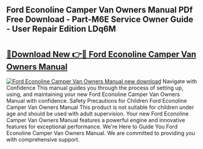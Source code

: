## Ford Econoline Camper Van Owners Manual PDf Free Download - Part-M6E Service Owner Guide - User Repair Edition LDq6M

# <h2><a href="http://bc66783.oget.top/?id=Ford+Econoline+Camper+Van+Owners+Manual">🔗Download New 👉🔴 Ford Econoline Camper Van Owners Manual</a></h2>

[![Ford Econoline Camper Van Owners Manual new download](https://i.imgur.com/5g1atiW.png)](http://bc66783.oget.top/?id=Ford+Econoline+Camper+Van+Owners+Manual)
Navigate with Confidence This manual guides you through the process of setting up, using, and maintaining your new Ford Econoline Camper Van Owners Manual with confidence. Safety Precautions for Children Ford Econoline Camper Van Owners Manual This product is not suitable for children under age and should be used with adult supervision. Your new Ford Econoline Camper Van Owners Manual features a powerful engine and innovative features for exceptional performance. We're Here to Guide You Ford Econoline Camper Van Owners Manual. We are committed to providing you with comprehensive support.
